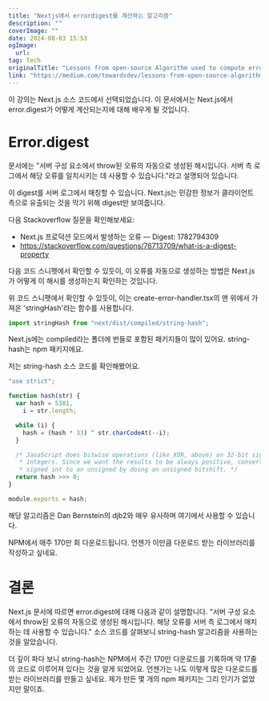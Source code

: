 ```yaml
---
title: "Nextjs에서 errordigest를 계산하는 알고리즘"
description: ""
coverImage: ""
date: 2024-08-03 15:53
ogImage: 
  url: 
tag: Tech
originalTitle: "Lessons from open-source Algorithm used to compute errordigest in Nextjs"
link: "https://medium.com/towardsdev/lessons-from-open-source-algorithm-used-to-compute-error-digest-in-next-js-018523030dfc"
---
```




이 강의는 Next.js 소스 코드에서 선택되었습니다. 이 문서에서는 Next.js에서 error.digest가 어떻게 계산되는지에 대해 배우게 될 것입니다.

# Error.digest

문서에는 "서버 구성 요소에서 throw된 오류의 자동으로 생성된 해시입니다. 서버 측 로그에서 해당 오류를 일치시키는 데 사용할 수 있습니다."라고 설명되어 있습니다.

이 digest를 서버 로그에서 매칭할 수 있습니다. Next.js는 민감한 정보가 클라이언트 측으로 유출되는 것을 막기 위해 digest만 보여줍니다.

<div class="content-ad"></div>

다음 Stackoverflow 질문을 확인해보세요:

- Next.js 프로덕션 모드에서 발생하는 오류 — Digest: 1782794309
- https://stackoverflow.com/questions/76713709/what-is-a-digest-property

다음 코드 스니펫에서 확인할 수 있듯이, 이 오류를 자동으로 생성하는 방법은 Next.js가 어떻게 이 해시를 생성하는지 확인하는 것입니다.

위 코드 스니펫에서 확인할 수 있듯이, 이는 create-error-handler.tsx의 맨 위에서 가져온 'stringHash'라는 함수를 사용합니다.

<div class="content-ad"></div>

```js
import stringHash from "next/dist/compiled/string-hash";
```

Next.js에는 compiled라는 폴더에 번들로 포함된 패키지들이 많이 있어요. string-hash는 npm 패키지에요.

저는 string-hash 소스 코드를 확인해봤어요.

```js
"use strict";

function hash(str) {
  var hash = 5381,
    i = str.length;

  while (i) {
    hash = (hash * 33) ^ str.charCodeAt(--i);
  }

  /* JavaScript does bitwise operations (like XOR, above) on 32-bit signed
   * integers. Since we want the results to be always positive, convert the
   * signed int to an unsigned by doing an unsigned bitshift. */
  return hash >>> 0;
}

module.exports = hash;
```

<div class="content-ad"></div>

해당 알고리즘은 Dan Bernstein의 djb2와 매우 유사하며 여기에서 사용할 수 있습니다.

NPM에서 매주 170만 회 다운로드됩니다. 언젠가 이만큼 다운로드 받는 라이브러리를 작성하고 싶네요.

# 결론

Next.js 문서에 따르면 error.digest에 대해 다음과 같이 설명합니다. "서버 구성 요소에서 throw된 오류의 자동으로 생성된 해시입니다. 해당 오류를 서버 측 로그에서 매치하는 데 사용할 수 있습니다." 소스 코드를 살펴보니 string-hash 알고리즘을 사용하는 것을 알았습니다.

<div class="content-ad"></div>

더 깊이 파다 보니 string-hash는 NPM에서 주간 170만 다운로드를 기록하며 약 17줄의 코드로 이루어져 있다는 것을 알게 되었어요. 언젠가는 나도 이렇게 많은 다운로드를 받는 라이브러리를 만들고 싶네요. 제가 만든 몇 개의 npm 패키지는 그리 인기가 없었지만 말이죠.

